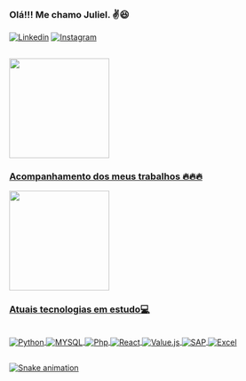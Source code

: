 ### Olá!!! Me chamo Juliel. ✌️😆

[![Linkedin](https://img.shields.io/badge/LinkedIn-0077B5?style=for-the-badge&logo=linkedin&logoColor=white)](https://www.linkedin.com/in/juliel-vieira-66669ba6)
[![Instagram](https://img.shields.io/badge/Instagram-E4405F?style=for-the-badge&logo=instagram&logoColor=white)](https://www.instagram.com/julielvieira7/)
  ##
<div align="left">
  <a href="https://github.com/juliel098">
  <img height="180em" src="https://github-readme-stats.vercel.app/api?username=juliel098&show_icons=true&theme=dark&include_all_commits=true&count_private=true"/>
</div>
  
### Acompanhamento dos meus trabalhos 🔥🔥🔥

<div align="hight">
  <img height="180em" src="https://github-readme-stats.vercel.app/api/top-langs/?username=juliel098&layout=compact&langs_count=7&theme=dark"/>
</div>
  
### Atuais tecnologias em estudo💻
<div style="display: inline_block"></br>
<img align="center" alt="Python" src="https://img.shields.io/badge/Python-14354C?style=for-the-badge&logo=python&logoColor=white" />
<img align="center" alt="MYSQL" src="https://img.shields.io/badge/MySQL-00000F?style=for-the-badge&logo=mysql&logoColor=white" />
<img align="center" alt="Php" src="https://img.shields.io/badge/PHP-777BB4?style=for-the-badge&logo=php&logoColor=white" />
<img align="center" alt="React" src="https://img.shields.io/badge/React-20232A?style=for-the-badge&logo=react&logoColor=61DAFB" />
<img align="center" alt="Value.js" src="https://img.shields.io/badge/Vue.js-35495E?style=for-the-badge&logo=vue.js&logoColor=4FC08D" />
<img align="center" alt="SAP" src="https://img.shields.io/badge/SAP-0FAAFF?style=for-the-badge&logo=sap&logoColor=white" />
<img align="center" alt="Excel" src="https://img.shields.io/badge/Microsoft_Excel-217346?style=for-the-badge&logo=microsoft-excel&logoColor=white" />

<div>

##
  

![Snake animation](https://github.com/Juliel098/juliel098/blob/output/github-contribution-grid-snake.svg)
